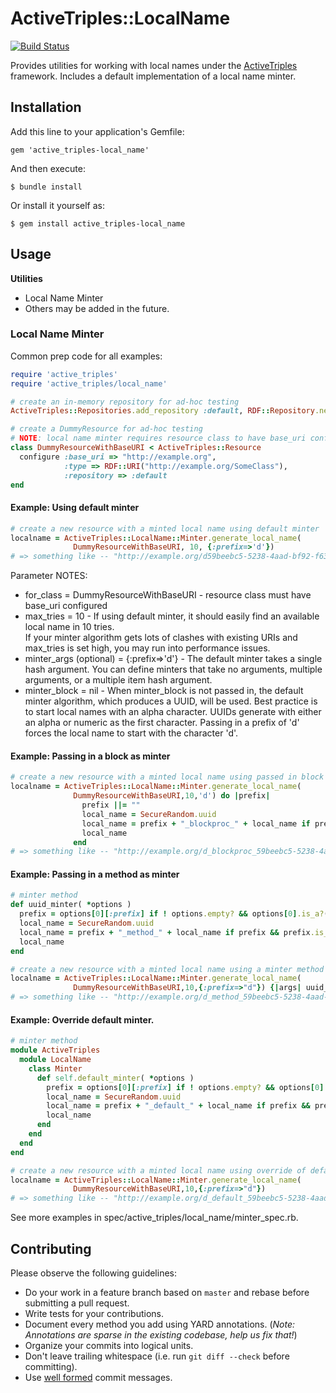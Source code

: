 # ActiveTriples::LocalName

[![Build Status](https://travis-ci.org/ActiveTriples/active_triples-local_name.png?branch=master)](https://travis-ci.org/ActiveTriples/active_triples-local_name)

Provides utilities for working with local names under the [ActiveTriples](https://github.com/ActiveTriples/ActiveTriples) 
framework.  Includes a default implementation of a local name minter.


## Installation

Add this line to your application's Gemfile:

    gem 'active_triples-local_name'

And then execute:

    $ bundle install

Or install it yourself as:

    $ gem install active_triples-local_name


## Usage

**Utilities**

* Local Name Minter
* Others may be added in the future.


### Local Name Minter

Common prep code for all examples:
```ruby
require 'active_triples'
require 'active_triples/local_name'

# create an in-memory repository for ad-hoc testing
ActiveTriples::Repositories.add_repository :default, RDF::Repository.new

# create a DummyResource for ad-hoc testing
# NOTE: local name minter requires resource class to have base_uri configured
class DummyResourceWithBaseURI < ActiveTriples::Resource
  configure :base_uri => "http://example.org",
            :type => RDF::URI("http://example.org/SomeClass"),
            :repository => :default
end
```

#### Example: Using default minter
```ruby
# create a new resource with a minted local name using default minter
localname = ActiveTriples::LocalName::Minter.generate_local_name(
              DummyResourceWithBaseURI, 10, {:prefix=>'d'})
# => something like -- "http://example.org/d59beebc5-5238-4aad-bf92-f63fbbd8faaa"
```

Parameter NOTES:
* for_class = DummyResourceWithBaseURI - resource class must have base_uri configured
* max_tries = 10 - If using default minter, it should easily find an available local name in 10 tries.  
  If your minter algorithm gets lots of clashes with existing URIs and max_tries is set high, you may 
  run into performance issues.
* minter_args (optional) = {:prefix=>'d'} - The default minter takes a single hash argument.  You can
  define minters that take no arguments, multiple arguments, or a multiple item hash argument.
* minter_block = nil - When minter_block is not passed in, the default minter algorithm, which produces
  a UUID, will be used.  Best practice is to start local names with an alpha character.  UUIDs generate 
  with either an alpha or numeric as the first character. Passing in a prefix of 'd' forces the local 
  name to start with the character 'd'.


#### Example: Passing in a block as minter

```ruby
# create a new resource with a minted local name using passed in block
localname = ActiveTriples::LocalName::Minter.generate_local_name(
              DummyResourceWithBaseURI,10,'d') do |prefix|
                prefix ||= ""
                local_name = SecureRandom.uuid
                local_name = prefix + "_blockproc_" + local_name if prefix && prefix.is_a?(String)
                local_name
              end
# => something like -- "http://example.org/d_blockproc_59beebc5-5238-4aad-bf92-f63fbbd8faaa"
```


#### Example: Passing in a method as minter
```ruby
# minter method
def uuid_minter( *options )
  prefix = options[0][:prefix] if ! options.empty? && options[0].is_a?(Hash) && options[0].key?(:prefix)
  local_name = SecureRandom.uuid
  local_name = prefix + "_method_" + local_name if prefix && prefix.is_a?(String)
  local_name
end

# create a new resource with a minted local name using a minter method
localname = ActiveTriples::LocalName::Minter.generate_local_name(
              DummyResourceWithBaseURI,10,{:prefix=>"d"}) {|args| uuid_minter(args)}
# => something like -- "http://example.org/d_method_59beebc5-5238-4aad-bf92-f63fbbd8faaa"
```

#### Example: Override default minter.
```ruby
# minter method
module ActiveTriples
  module LocalName
    class Minter
      def self.default_minter( *options )
        prefix = options[0][:prefix] if ! options.empty? && options[0].is_a?(Hash) && options[0].key?(:prefix)
        local_name = SecureRandom.uuid
        local_name = prefix + "_default_" + local_name if prefix && prefix.is_a?(String)
        local_name
      end
    end
  end
end

# create a new resource with a minted local name using override of default minter
localname = ActiveTriples::LocalName::Minter.generate_local_name(
              DummyResourceWithBaseURI,10,{:prefix=>"d"})
# => something like -- "http://example.org/d_default_59beebc5-5238-4aad-bf92-f63fbbd8faaa"
```

See more examples in spec/active_triples/local_name/minter_spec.rb.


## Contributing

Please observe the following guidelines:

 - Do your work in a feature branch based on ```master``` and rebase before submitting a pull request.
 - Write tests for your contributions.
 - Document every method you add using YARD annotations. (_Note: Annotations are sparse in the existing codebase, help us fix that!_)
 - Organize your commits into logical units.
 - Don't leave trailing whitespace (i.e. run ```git diff --check``` before committing).
 - Use [well formed](http://tbaggery.com/2008/04/19/a-note-about-git-commit-messages.html) commit messages.

